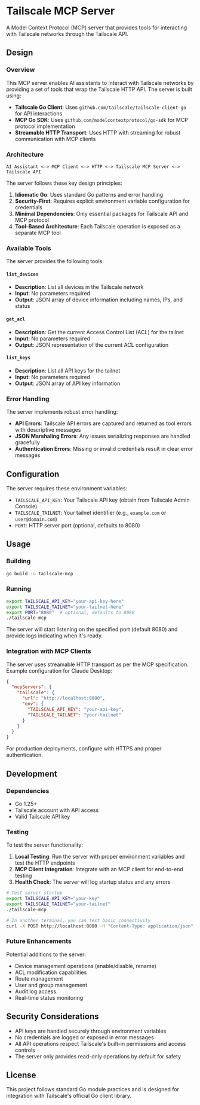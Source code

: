 # Tailscale MCP Server

A Model Context Protocol (MCP) server that provides tools for interacting with Tailscale networks through the Tailscale API.

## Design

### Overview

This MCP server enables AI assistants to interact with Tailscale networks by providing a set of tools that wrap the Tailscale HTTP API. The server is built using:

- **Tailscale Go Client**: Uses `github.com/tailscale/tailscale-client-go` for API interactions
- **MCP Go SDK**: Uses `github.com/modelcontextprotocol/go-sdk` for MCP protocol implementation
- **Streamable HTTP Transport**: Uses HTTP with streaming for robust communication with MCP clients

### Architecture

```
AI Assistant <-> MCP Client <-> HTTP <-> Tailscale MCP Server <-> Tailscale API
```

The server follows these key design principles:

1. **Idiomatic Go**: Uses standard Go patterns and error handling
2. **Security-First**: Requires explicit environment variable configuration for credentials
3. **Minimal Dependencies**: Only essential packages for Tailscale API and MCP protocol
4. **Tool-Based Architecture**: Each Tailscale operation is exposed as a separate MCP tool

### Available Tools

The server provides the following tools:

#### `list_devices`
- **Description**: List all devices in the Tailscale network
- **Input**: No parameters required
- **Output**: JSON array of device information including names, IPs, and status

#### `get_acl`
- **Description**: Get the current Access Control List (ACL) for the tailnet
- **Input**: No parameters required  
- **Output**: JSON representation of the current ACL configuration

#### `list_keys`
- **Description**: List all API keys for the tailnet
- **Input**: No parameters required
- **Output**: JSON array of API key information

### Error Handling

The server implements robust error handling:

- **API Errors**: Tailscale API errors are captured and returned as tool errors with descriptive messages
- **JSON Marshaling Errors**: Any issues serializing responses are handled gracefully
- **Authentication Errors**: Missing or invalid credentials result in clear error messages

## Configuration

The server requires these environment variables:

- `TAILSCALE_API_KEY`: Your Tailscale API key (obtain from Tailscale Admin Console)
- `TAILSCALE_TAILNET`: Your tailnet identifier (e.g., `example.com` or `user@domain.com`)
- `PORT`: HTTP server port (optional, defaults to 8080)

## Usage

### Building

```bash
go build -o tailscale-mcp
```

### Running

```bash
export TAILSCALE_API_KEY="your-api-key-here"
export TAILSCALE_TAILNET="your-tailnet-here"
export PORT="8080"  # optional, defaults to 8080
./tailscale-mcp
```

The server will start listening on the specified port (default 8080) and provide logs indicating when it's ready.

### Integration with MCP Clients

The server uses streamable HTTP transport as per the MCP specification. Example configuration for Claude Desktop:

```json
{
  "mcpServers": {
    "tailscale": {
      "url": "http://localhost:8080",
      "env": {
        "TAILSCALE_API_KEY": "your-api-key",
        "TAILSCALE_TAILNET": "your-tailnet"
      }
    }
  }
}
```

For production deployments, configure with HTTPS and proper authentication.

## Development

### Dependencies

- Go 1.25+
- Tailscale account with API access
- Valid Tailscale API key

### Testing

To test the server functionality:

1. **Local Testing**: Run the server with proper environment variables and test the HTTP endpoints
2. **MCP Client Integration**: Integrate with an MCP client for end-to-end testing
3. **Health Check**: The server will log startup status and any errors

```bash
# Test server startup
export TAILSCALE_API_KEY="your-key"
export TAILSCALE_TAILNET="your-tailnet"
./tailscale-mcp

# In another terminal, you can test basic connectivity
curl -X POST http://localhost:8080 -H "Content-Type: application/json"
```

### Future Enhancements

Potential additions to the server:

- Device management operations (enable/disable, rename)
- ACL modification capabilities  
- Route management
- User and group management
- Audit log access
- Real-time status monitoring

## Security Considerations

- API keys are handled securely through environment variables
- No credentials are logged or exposed in error messages
- All API operations respect Tailscale's built-in permissions and access controls
- The server only provides read-only operations by default for safety

## License

This project follows standard Go module practices and is designed for integration with Tailscale's official Go client library.
